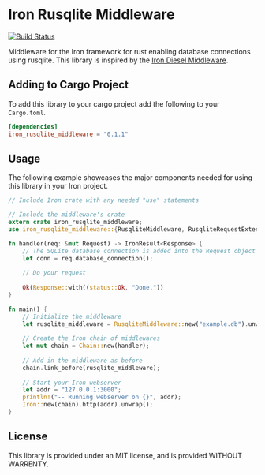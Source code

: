# Iron Rusqlite Middleware
[![Build Status](https://travis-ci.org/KevinMidkiff/iron-rusqlite-middleware.svg?branch=master)](https://travis-ci.org/KevinMidkiff/iron-rusqlite-middleware)

Middleware for the Iron framework for rust enabling database connections using rusqlite.
This library is inspired by the [Iron Diesel Middleware](https://github.com/darayus/iron-diesel-middleware).

## Adding to Cargo Project
To add this library to your cargo project add the following to your `Cargo.toml`.

```toml
[dependencies]
iron_rusqlite_middleware = "0.1.1"
```

## Usage
The following example showcases the major components needed for using this library in your Iron project.

```rust
// Include Iron crate with any needed "use" statements

// Include the middleware's crate
extern crate iron_rusqlite_middleware;
use iron_rusqlite_middleware::{RusqliteMiddleware, RusqliteRequestExtension};

fn handler(req: &mut Request) -> IronResult<Response> {
    // The SQLite database connection is added into the Request object through the extension
    let conn = req.database_connection();
    
    // Do your request
    
    Ok(Response::with((status::Ok, "Done."))
}

fn main() {
    // Initialize the middleware
    let rusqlite_middleware = RusqliteMiddleware::new("example.db").unwrap();
    
    // Create the Iron chain of middlewares
    let mut chain = Chain::new(handler);
    
    // Add in the middleware as before
    chain.link_before(rusqlite_middleware);
    
    // Start your Iron webserver
    let addr = "127.0.0.1:3000";
    println!("-- Running webserver on {}", addr);
    Iron::new(chain).http(addr).unwrap();
}
```

## License
This library is provided under an MIT license, and is provided WITHOUT WARRENTY.
